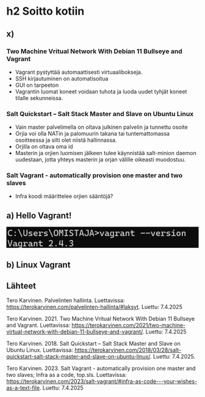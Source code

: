 # h2 Soitto kotiin
## x)
### Two Machine Vritual Network With Debian 11 Bullseye and Vagrant
- Vagrant pystyttää automaattisesti virtuaalibokseja.
- SSH kirjautuminen on automatisoitua
- GUI on tarpeeton
- Vagrantin luomat koneet voidaan tuhota ja luoda uudet tyhjät koneet tilalle sekunneissa.

### Salt Quickstart – Salt Stack Master and Slave on Ubuntu Linux
- Vain master palvelimella on oltava julkinen palvelin ja tunnettu osoite
- Orjia voi olla NATin ja palomuurin takana tai tuntemattomassa osoitteessa ja silti olet niistä hallinnassa.
- Orjilla on oltava oma id
- Masterin ja orjien luomisen jälkeen tulee käynnistää salt-minion daemon uudestaan, jotta yhteys masterin ja orjan välille oikeasti muodostuu.

### Salt Vagrant - automatically provision one master and two slaves
- Infra koodi määrittelee orjien sääntöjä?

## a) Hello Vagrant!
![vagrant versio](https://github.com/samulinen/palvelintenhallinta/blob/488390c950e20c71eddee368cfc9b5052abe823b/vagrant_versio.png)

## b) Linux Vagrant


## Lähteet
Tero Karvinen. Palvelinten hallinta. Luettavissa: https://terokarvinen.com/palvelinten-hallinta/#laksyt. Luettu: 7.4.2025

Tero Karvinen. 2021. Two Machine Vritual Network With Debian 11 Bullseye and Vagrant. Luettavissa: https://terokarvinen.com/2021/two-machine-virtual-network-with-debian-11-bullseye-and-vagrant/. Luettu: 7.4.2025

Tero Karvinen. 2018. Salt Quickstart – Salt Stack Master and Slave on Ubuntu Linux. Luettavissa: https://terokarvinen.com/2018/03/28/salt-quickstart-salt-stack-master-and-slave-on-ubuntu-linux/. Luettu: 7.4.2025.

Tero Karvinen. 2023. Salt Vagrant - automatically provision one master and two slaves; Infra as a code, top.sls. Luettavissa: https://terokarvinen.com/2023/salt-vagrant/#infra-as-code---your-wishes-as-a-text-file. Luettu: 7.4.2025

